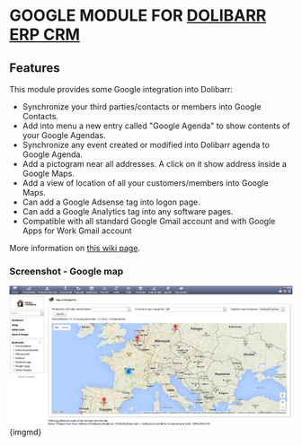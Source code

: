 # GOOGLE MODULE FOR <a href="https://www.dolibarr.org">DOLIBARR ERP CRM</a>

## Features
This module provides some Google integration into Dolibarr:

* Synchronize your third parties/contacts or members into Google Contacts.
* Add into menu a new entry called "Google Agenda" to show contents of your Google Agendas.
* Synchronize any event created or modified into Dolibarr agenda to Google Agenda.
* Add a pictogram near all addresses. A click on it show address inside a Google Maps.
* Add a view of location of all your customers/members into Google Maps.
* Can add a Google Adsense tag into logon page.
* Can add a Google Analytics tag into any software pages.
* Compatible with all standard Google Gmail account and with Google Apps for Work Gmail account

More information on <a href="https://wiki.dolibarr.org/index.php/Module_Google_EN" target="_new">this wiki page</a>.


### Screenshot - Google map

![Screenshot statistic](img/doc_readme_screen_shot_google_map.png?raw=true "Google map screenshot"){imgmd}
